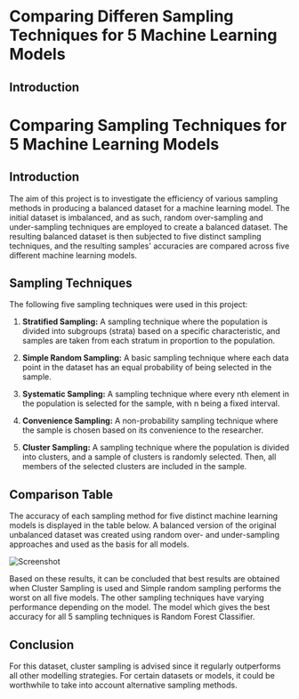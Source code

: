 # Comparing Differen Sampling Techniques for 5 Machine Learning Models

## Introduction

# Comparing Sampling Techniques for 5 Machine Learning Models

## Introduction

The aim of this project is to investigate the efficiency of various sampling methods in producing a balanced dataset for a machine learning model. The initial dataset is imbalanced, and as such, random over-sampling and under-sampling techniques are employed to create a balanced dataset. The resulting balanced dataset is then subjected to five distinct sampling techniques, and the resulting samples' accuracies are compared across five different machine learning models.

## Sampling Techniques

The following five sampling techniques were used in this project:

1. **Stratified Sampling:** A sampling technique where the population is divided into subgroups (strata) based on a specific characteristic, and samples are taken from each stratum in proportion to the population.
2. **Simple Random Sampling:** A basic sampling technique where each data point in the dataset has an equal probability of being selected in the sample.

3. **Systematic Sampling:** A sampling technique where every nth element in the population is selected for the sample, with n being a fixed interval.

4. **Convenience Sampling:** A non-probability sampling technique where the sample is chosen based on its convenience to the researcher.

5. **Cluster Sampling:** A sampling technique where the population is divided into clusters, and a sample of clusters is randomly selected. Then, all members of the selected clusters are included in the sample.

## Comparison Table

The accuracy of each sampling method for five distinct machine learning models is displayed in the table below. A balanced version of the original unbalanced dataset was created using random over- and under-sampling approaches and used as the basis for all models.

![Screenshot](s1.png)

Based on these results, it can be concluded that best results are obtained when Cluster Sampling is used and Simple random sampling performs the worst on all five models. The other sampling techniques have varying performance depending on the model. The model which gives the best accuracy for all 5 sampling techniques is Random Forest Classifier.

## Conclusion

For this dataset, cluster sampling is advised since it regularly outperforms all other modelling strategies. For certain datasets or models, it could be worthwhile to take into account alternative sampling methods.

